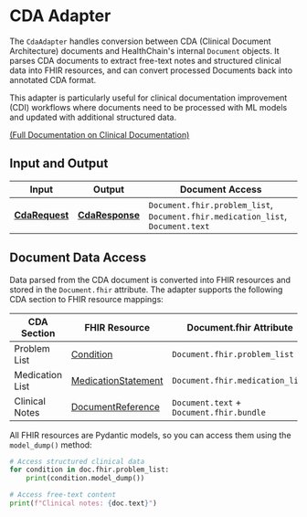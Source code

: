 # CDA Adapter

The `CdaAdapter` handles conversion between CDA (Clinical Document Architecture) documents and HealthChain's internal `Document` objects. It parses CDA documents to extract free-text notes and structured clinical data into FHIR resources, and can convert processed Documents back into annotated CDA format.

This adapter is particularly useful for clinical documentation improvement (CDI) workflows where documents need to be processed with ML models and updated with additional structured data.

[(Full Documentation on Clinical Documentation)](../../gateway/soap_cda.md)

## Input and Output

| Input | Output | Document Access |
|-------|--------|-----------------|
| [**CdaRequest**](../../../api/use_cases.md#healthchain.models.requests.cdarequest.CdaRequest) | [**CdaResponse**](../../../api/use_cases.md#healthchain.models.responses.cdaresponse.CdaResponse) | `Document.fhir.problem_list`, `Document.fhir.medication_list`, `Document.text` |

## Document Data Access

Data parsed from the CDA document is converted into FHIR resources and stored in the `Document.fhir` attribute. The adapter supports the following CDA section to FHIR resource mappings:

| CDA Section | FHIR Resource | Document.fhir Attribute |
|-------------|---------------|--------------------------|
| Problem List | [Condition](https://www.hl7.org/fhir/condition.html) | `Document.fhir.problem_list` |
| Medication List | [MedicationStatement](https://www.hl7.org/fhir/medicationstatement.html) | `Document.fhir.medication_list` |
| Clinical Notes | [DocumentReference](https://www.hl7.org/fhir/documentreference.html) | `Document.text` + `Document.fhir.bundle` |

All FHIR resources are Pydantic models, so you can access them using the `model_dump()` method:

```python
# Access structured clinical data
for condition in doc.fhir.problem_list:
    print(condition.model_dump())

# Access free-text content
print(f"Clinical notes: {doc.text}")
```
